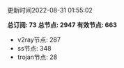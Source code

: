 更新时间2022-08-31 01:55:02

**总订阅: 73**
**总节点: 2947**
**有效节点: 663**
- v2ray节点: 287
- ss节点: 348
- trojan节点: 28
